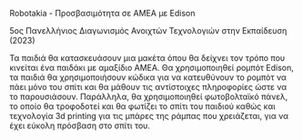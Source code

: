Robotakia - Προσβασιμότητα σε ΑΜΕΑ με Edison

5ος Πανελλήνιος Διαγωνισμός Ανοιχτών Τεχνολογιών στην Εκπαίδευση (2023)

Τα παιδιά θα κατασκευάσουν μια μακέτα όπου θα δείχνει τον τρόπο που κινείται ένα παιδάκι με αμαξίδιο ΑΜΕΑ.
Θα χρησιμοποιηθεί ρομπότ Edison, τα παιδιά θα χρησιμοποιήσουν κώδικα για να κατευθύνουν το ρομπότ να πάει μόνο του σπίτι και θα μάθουν τις αντίστοιχες πληροφορίες ώστε να το παρουσιάσουν. Παράλληλα, θα χρησιμοποιηθεί φωτοβολταϊκό πάνελ, το οποίο θα τροφοδοτεί και θα φωτίζει το σπίτι του παιδιού καθώς και τεχνολογία 3d printing για τις μπάρες της ράμπας που χρειάζεται, για να έχει εύκολη πρόσβαση στο σπίτι του.
